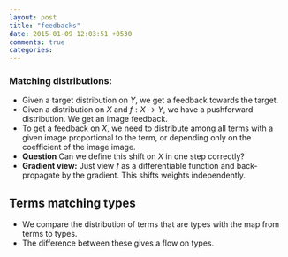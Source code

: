 ```yaml
---
layout: post
title: "feedbacks"
date: 2015-01-09 12:03:51 +0530
comments: true
categories:
---
```


### Matching distributions:

* Given a target distribution on $Y$, we get a feedback towards the target.
* Given a distribution on $X$ and $f: X\to Y$, we have a pushforward distribution. We get an image feedback.
* To get a feedback on $X$, we need to distribute among all terms with a given image proportional to the term, or depending only on the coefficient of the image image.
* **Question** Can we define this shift on $X$ in one step correctly?
* **Gradient view:** Just view $f$ as a differentiable function and back-propagate by the gradient. This shifts weights independently.

## Terms matching types

* We compare the distribution of terms that are types with the map from terms to types.
* The difference between these gives a flow on types.
